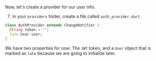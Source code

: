 Now, let's create a provider for our user info.

7. In your `providers` folder, create a file called `auth_provider.dart`.

```dart
class AuthProvider extends ChangeNotifier {
  String token = "";
  late User user;
}
```

We have two properties for now: The `JWT` token, and a `User` object that is marked as `late` because we are going to initialize later.
